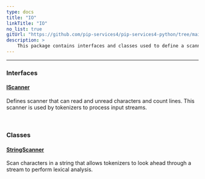 ```yaml
---
type: docs
title: "IO"
linkTitle: "IO"
no_list: true
gitUrl: "https://github.com/pip-services4/pip-services4-python/tree/main/pip-services4-expressions-python"
description: >
    This package contains interfaces and classes used to define a scanner.
---
```

---
<div class="module-body"> 

### Interfaces

#### [IScanner](iscanner)
Defines scanner that can read and unread characters and count lines. This scanner is used by tokenizers to process input streams.

<br>

### Classes

#### [StringScanner](string_scanner)
Scan characters in a string that allows tokenizers to look ahead through a stream to perform lexical analysis.

</div>


